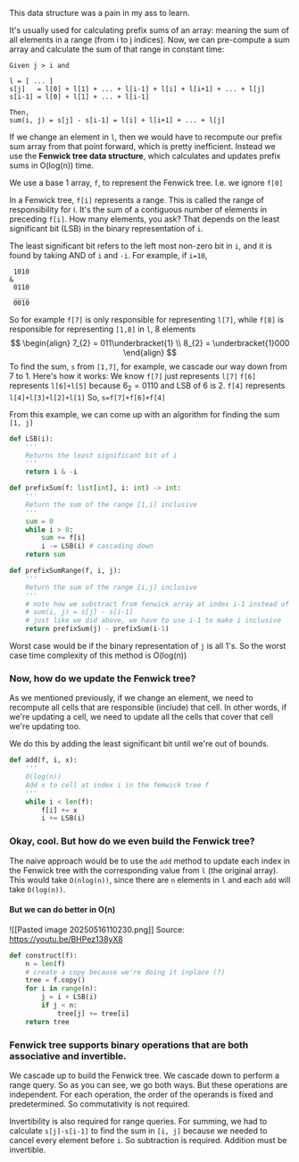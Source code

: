 This data structure was a pain in my ass to learn.

It's usually used for calculating prefix sums of an array: meaning the sum of all elements in a range (from i to j indices). Now, we can pre-compute a sum array and calculate the sum of that range in constant time:
```
Given j > i and

l = [ ... ]
s[j]   = l[0] + l[1] + ... + l[i-1] + l[i] + l[i+1] + ... + l[j]
s[i-1] = l[0] + l[1] + ... + l[i-1]

Then,
sum(i, j) = s[j] - s[i-1] = l[i] + l[i+1] + ... + l[j]
```

If we change an element in `l`, then we would have to recompute our prefix sum array from that point forward, which is pretty inefficient. Instead we use the **Fenwick tree data structure**, which calculates and updates prefix sums in O(log(n)) time.

We use a base 1 array, `f`, to represent the Fenwick tree. I.e. we ignore `f[0]` 


In a Fenwick tree, `f[i]` represents a range. This is called the range of responsibility for i. It's the sum of a contiguous number of elements in preceding `f[i]`.  How many elements, you ask? That depends on the least significant bit (LSB) in the binary representation of `i`. 

The least significant bit refers to the left most non-zero bit in `i`, and it is found by taking AND of `i` and `-i`. For example, if `i=10`,
```
 1010
&
 0110
 ____
 0010
```

So for example `f[7]` is only responsible for representing `l[7]`, while `f[8]` is responsible for representing `[1,8]` in `l`, 8 elements 
$$
\begin{align}
7_{2} = 011\underbracket{1} \\
8_{2} = \underbracket{1}000
\end{align}
$$
To find the sum, `s` from `[1,7]`, for example, we cascade our way down from 7 to 1. Here's how it works:
We know `f[7]` just represents `l[7]`
`f[6]` represents `l[6]+l[5]` because $6_{2}=0110$ and LSB of 6 is 2.
`f[4]` represents `l[4]+l[3]+l[2]+l[1]`
So, `s=f[7]+f[6]+f[4]`

From this example, we can come up with an algorithm for finding the sum `[1, j]` 

```python
def LSB(i):
	'''
	Returns the least significant bit of i
	'''
	return i & -i

def prefixSum(f: list[int], i: int) -> int:
	'''
	Return the sum of the range [1,i] inclusive
	'''
	sum = 0
	while i > 0:
		sum += f[i]
		i -= LSB(i) # cascading down
	return sum

def prefixSumRange(f, i, j):
	'''
	Return the sum of the range [i,j] inclusive
	'''
    # note how we substract from fenwick array at index i-1 instead of i
    # sum(i, j) = s[j] - s[i-1]
    # just like we did above, we have to use i-1 to make i inclusive
	return prefixSum(j) - prefixSum(i-1)
```


Worst case would be if the binary representation of `j` is all 1's. So the worst case time complexity of this method is O(log(n)) 


### Now, how do we update the Fenwick tree?
As we mentioned previously, if we change an element, we need to recompute all cells that are responsible (include) that cell. In other words, if we're updating a cell, we need to update all the cells that cover that cell we're updating too.



We do this by adding the least significant bit until we're out of bounds.
```python
def add(f, i, x):
	'''
	O(log(n))
	Add x to cell at index i in the femwick tree f
	'''
	while i < len(f):
		f[i] += x
		i += LSB(i)
```

### Okay, cool. But how do we even build the Fenwick tree?
The naive approach would be to use the `add` method to update each index in the Fenwick tree with the corresponding value from `l` (the original array). This would take `O(nlog(n))`, since there are `n` elements in `l` and each `add` will take `O(log(n))`. 

#### But we can do better in O(n)


![[Pasted image 20250516110230.png]]
Source: https://youtu.be/BHPez138yX8

```python
def construct(f):
	n = len(f)
	# create a copy because we're doing it inplace (?) 
	tree = f.copy()
	for i in range(n):
		j = i + LSB(i)
		if j < n:
			tree[j] += tree[i]
	return tree
```
### **Fenwick tree supports binary operations that are both associative and invertible.**
We cascade up to build the Fenwick tree. We cascade down to perform a range query. So as you can see, we go both ways. But these operations are independent. For each operation, the order of the operands is fixed and predetermined. So commutativity is not required.

Invertibility is also required for range queries. For summing, we had to calculate `s[j]-s[i-1]` to find the sum in `[i, j]` because we needed to cancel every element before `i`. So subtraction is required. Addition must be invertible. 

